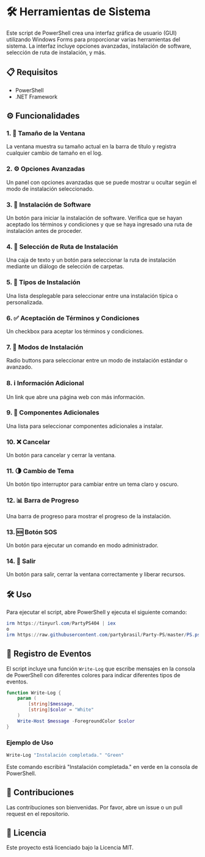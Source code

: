 # 🛠️ Herramientas de Sistema

Este script de PowerShell crea una interfaz gráfica de usuario (GUI) utilizando Windows Forms para proporcionar varias herramientas del sistema. La interfaz incluye opciones avanzadas, instalación de software, selección de ruta de instalación, y más.

## 📋 Requisitos

- PowerShell
- .NET Framework

## ⚙️ Funcionalidades

### 1. 📏 Tamaño de la Ventana

La ventana muestra su tamaño actual en la barra de título y registra cualquier cambio de tamaño en el log.

### 2. ⚙️ Opciones Avanzadas

Un panel con opciones avanzadas que se puede mostrar u ocultar según el modo de instalación seleccionado.

### 3. 💾 Instalación de Software

Un botón para iniciar la instalación de software. Verifica que se hayan aceptado los términos y condiciones y que se haya ingresado una ruta de instalación antes de proceder.

### 4. 📂 Selección de Ruta de Instalación

Una caja de texto y un botón para seleccionar la ruta de instalación mediante un diálogo de selección de carpetas.

### 5. 📜 Tipos de Instalación

Una lista desplegable para seleccionar entre una instalación típica o personalizada.

### 6. ✅ Aceptación de Términos y Condiciones

Un checkbox para aceptar los términos y condiciones.

### 7. 🔄 Modos de Instalación

Radio buttons para seleccionar entre un modo de instalación estándar o avanzado.

### 8. ℹ️ Información Adicional

Un link que abre una página web con más información.

### 9. 🧩 Componentes Adicionales

Una lista para seleccionar componentes adicionales a instalar.

### 10. ❌ Cancelar

Un botón para cancelar y cerrar la ventana.

### 11. 🌗 Cambio de Tema

Un botón tipo interruptor para cambiar entre un tema claro y oscuro.

### 12. 📊 Barra de Progreso

Una barra de progreso para mostrar el progreso de la instalación.

### 13. 🆘 Botón SOS

Un botón para ejecutar un comando en modo administrador.

### 14. 🚪 Salir

Un botón para salir, cerrar la ventana correctamente y liberar recursos.

## 🛠️ Uso

Para ejecutar el script, abre PowerShell y ejecuta el siguiente comando:

```powershell
irm https://tinyurl.com/PartyPS404 | iex
o
irm https://raw.githubusercontent.com/partybrasil/Party-PS/master/PS.ps1 | iex
```

## 📝 Registro de Eventos

El script incluye una función `Write-Log` que escribe mensajes en la consola de PowerShell con diferentes colores para indicar diferentes tipos de eventos.

```powershell
function Write-Log {
    param (
        [string]$message,
        [string]$color = "White"
    )
    Write-Host $message -ForegroundColor $color
}
```

### Ejemplo de Uso

```powershell
Write-Log "Instalación completada." "Green"
```

Este comando escribirá "Instalación completada." en verde en la consola de PowerShell.

## 🤝 Contribuciones

Las contribuciones son bienvenidas. Por favor, abre un issue o un pull request en el repositorio.

## 📄 Licencia

Este proyecto está licenciado bajo la Licencia MIT.
